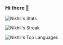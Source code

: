 ### Hi there 👋

![Nikhil's Stats](https://github-readme-stats.vercel.app/api?username=sarwanand24&theme=tokyonight&show_icons=true&hide_border=true&count_private=true)

![Nikhil's Streak](https://github-readme-streak-stats.herokuapp.com/?user=sarwanand24&theme=tokyonight&hide_border=true)

![Nikhil's Top Languages](https://github-readme-stats.vercel.app/api/top-langs/?username=sarwanand24&theme=tokyonight&show_icons=true&hide_border=true&layout=donut-vertical)

<!--
**sarwanand24/sarwanand24** is a ✨ _special_ ✨ repository because its `README.md` (this file) appears on your GitHub profile.

Here are some ideas to get you started:

- 🔭 I’m currently working on ...
- 🌱 I’m currently learning ...
- 👯 I’m looking to collaborate on ...
- 🤔 I’m looking for help with ...
- 💬 Ask me about ...
- 📫 How to reach me: ...
- 😄 Pronouns: ...
- ⚡ Fun fact: ...
-->
